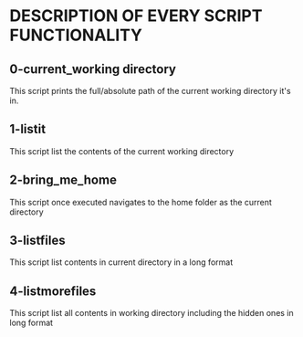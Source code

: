 # DESCRIPTION OF EVERY SCRIPT FUNCTIONALITY

## 0-current_working directory
This script prints the full/absolute path of the current working directory it's in.

## 1-listit
This script list the contents of the current working directory

## 2-bring_me_home
This script once executed navigates to the home folder as the current directory

## 3-listfiles
This script list contents in current directory in a long format

## 4-listmorefiles
This script list all contents in working directory including the hidden ones in long format
